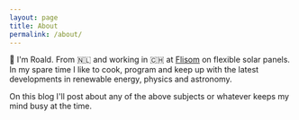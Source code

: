 ```yaml
---
layout: page
title: About
permalink: /about/
---
```


:wave: I'm Roald. From :netherlands: and working in :switzerland: at [Flisom](https://flisom.com/) on flexible solar panels. In my spare time I like to cook, program and keep up with the latest developments in renewable energy, physics and astronomy. 

On this blog I'll post about any of the above subjects or whatever keeps my mind busy at the time.
